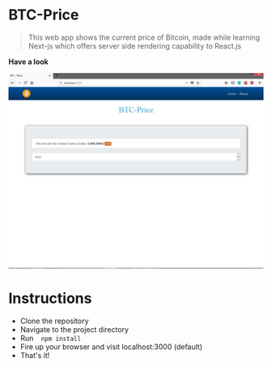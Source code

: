 # BTC-Price

> This web app shows the current price of Bitcoin, made while learning Next-js which offers server side rendering capability to                          React.js


**Have a look**

![image](https://github.com/jamesgeorge007/BTC-Price/blob/master/assets/image.JPG)

# Instructions

- Clone the repository
- Navigate to the project directory
- Run ` ` ` npm install ` ` `
- Fire up your browser and visit localhost:3000 (default)
- That's it!


